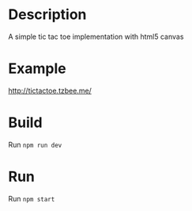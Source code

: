 # Description

A simple tic tac toe implementation with html5 canvas

# Example

http://tictactoe.tzbee.me/

# Build

Run `npm run dev`

# Run

Run `npm start`
